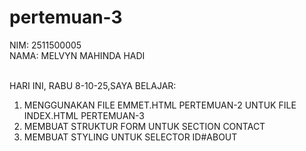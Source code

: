 # pertemuan-3
NIM: 2511500005<BR>
NAMA: MELVYN MAHINDA HADI<BR><BR>

HARI INI, RABU 8-10-25,SAYA BELAJAR:
<OL>
 <LI>MENGGUNAKAN FILE EMMET.HTML PERTEMUAN-2 UNTUK FILE INDEX.HTML PERTEMUAN-3</LI>
 <LI>MEMBUAT STRUKTUR FORM UNTUK SECTION CONTACT</LI>
 <LI>MEMBUAT STYLING UNTUK SELECTOR ID#ABOUT</LI>
 </OL>